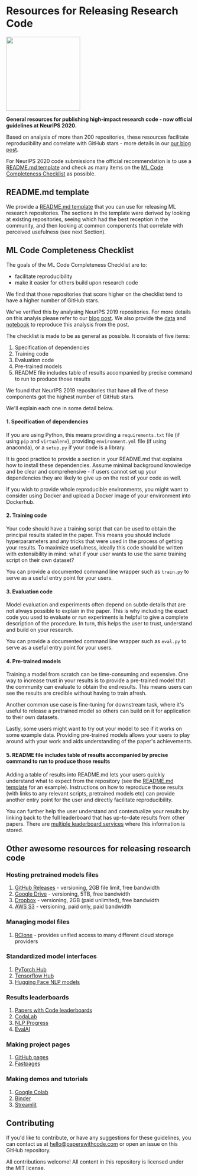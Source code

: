 # Resources for Releasing Research Code

<img src="https://upload.wikimedia.org/wikipedia/en/thumb/0/08/Logo_for_Conference_on_Neural_Information_Processing_Systems.svg/1200px-Logo_for_Conference_on_Neural_Information_Processing_Systems.svg.png" width=200>

**General resources for publishing high-impact research code - now official guidelines at NeurIPS 2020.** 

Based on analysis of more than 200 repositories, these resources facilitate reproducibility and correlate with GitHub stars - more details in our [our blog post](https://medium.com/paperswithcode). 

For NeurIPS 2020 code submissions the official recommendation is to use a [README.md template](#readmemd-template) and check as many items on the [ML Code Completeness Checklist](#ml-code-completeness-checklist) as possible. 

## README.md template

We provide a [README.md template](templates/README.md) that you can use for releasing ML research repositories. The sections in the template were derived by looking at existing repositories, seeing which had the best reception in the community, and then looking at common components that correlate with perceived usefulness (see next Section).

## ML Code Completeness Checklist

The goals of the ML Code Completeness Checklist are to:
- facilitate reproducibility
- make it easier for others build upon research code 

We find that those repositories that score higher on the checklist tend to have a higher number of GitHub stars. 

We've verified this by analysing NeurIPS 2019 repositories. For more details on this analyis please refer to our [blog post](https://medium.com/paperswithcode/). We also provide the [data](notebooks/code_checklist-neurips2019.csv) and [notebook](notebooks/code_checklist-analysis.pdf) to reproduce this analysis from the post. 

The checklist is made to be as general as possible. It consists of five items:

1. Specification of dependencies
2. Training code
3. Evaluation code
4. Pre-trained models
5. README file includes table of results accompanied by precise command to run to produce those results

We found that NeurIPS 2019 repositories that have all five of these components got the highest number of GitHub stars. 

We'll explain each one in some detail below. 

#### 1. Specification of dependencies

If you are using Python, this means providing a `requirements.txt` file (if using `pip` and `virtualenv`), providing `environment.yml` file (if using anaconda), or a `setup.py` if your code is a library. 

It is good practice to provide a section in your README.md that explains how to install these dependencies. Assume minimal background knowledge and be clear and comprehensive - if users cannot set up your dependencies they are likely to give up on the rest of your code as well. 

If you wish to provide whole reproducible environments, you might want to consider using Docker and upload a Docker image of your environment into Dockerhub. 

#### 2. Training code

Your code should have a training script that can be used to obtain the principal results stated in the paper. This means you should include hyperparameters and any tricks that were used in the process of getting your results. To maximize usefulness, ideally this code should be written with extensibility in mind: what if your user wants to use the same training script on their own dataset?

You can provide a documented command line wrapper such as `train.py` to serve as a useful entry point for your users. 

#### 3. Evaluation code

Model evaluation and experiments often depend on subtle details that are not always possible to explain in the paper. This is why including the exact code you used to evaluate or run experiments is helpful to give a complete description of the procedure. In turn, this helps the user to trust, understand and build on your research.

You can provide a documented command line wrapper such as `eval.py` to serve as a useful entry point for your users.

#### 4. Pre-trained models

Training a model from scratch can be time-consuming and expensive. One way to increase trust in your results is to provide a pre-trained model that the community can evaluate to obtain the end results. This means users can see the results are credible without having to train afresh.

Another common use case is fine-tuning for downstream task, where it's useful to release a pretrained model so others can build on it for application to their own datasets.

Lastly, some users might want to try out your model to see if it works on some example data. Providing pre-trained models allows your users to play around with your work and aids understanding of the paper's achievements.

#### 5. README file includes table of results accompanied by precise command to run to produce those results

Adding a table of results into README.md lets your users quickly understand what to expect from the repository (see the [README.md template](templates/README.md) for an example). Instructions on how to reproduce those results (with links to any relevant scripts, pretrained models etc) can provide another entry point for the user and directly facilitate reproducibility. 

You can further help the user understand and contextualize your results by linking back to the full leaderboard that has up-to-date results from other papers. There are [multiple leaderboard services](#results-leaderboards) where this information is stored.  

## Other awesome resources for releasing research code

### Hosting pretrained models files

1. [GitHub Releases](https://help.github.com/en/github/administering-a-repository/managing-releases-in-a-repository) - versioning, 2GB file limit, free bandwidth
2. [Google Drive](https://drive.google.com) - versioning, 5TB, free bandwidth
3. [Dropbox](https://dropbox.com) - versioning, 2GB (paid unlimited), free bandwidth
4. [AWS S3](https://aws.amazon.com/s3/) - versioning, paid only, paid bandwidth
 
### Managing model files

1. [RClone](https://rclone.org/) - provides unified access to many different cloud storage providers

### Standardized model interfaces

1. [PyTorch Hub](https://pytorch.org/hub/)
2. [Tensorflow Hub](https://www.tensorflow.org/hub)
3. [Hugging Face NLP models](https://huggingface.co/models)

### Results leaderboards

1. [Papers with Code leaderboards](https://paperswithcode.com/sota)
2. [CodaLab](https://competitions.codalab.org/)
3. [NLP Progress](https://nlpprogress.com/)
4. [EvalAI](https://evalai.cloudcv.org/)

### Making project pages

1. [GitHub pages](https://pages.github.com/)
2. [Fastpages](https://github.com/fastai/fastpages)

### Making demos and tutorials

1. [Google Colab](https://colab.research.google.com/)
2. [Binder](https://mybinder.org/)
3. [Streamlit](https://github.com/streamlit/streamlit)

## Contributing

If you'd like to contribute, or have any suggestions for these guidelines, you can contact us at hello@paperswithcode.com or open an issue on this GitHub repository. 

All contributions welcome! All content in this repository is licensed under the MIT license.
